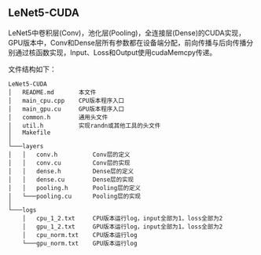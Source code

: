 ## LeNet5-CUDA

LeNet5中卷积层(Conv)，池化层(Pooling)，全连接层(Dense)的CUDA实现，GPU版本中，Conv和Dense层所有参数都在设备端分配，前向传播与后向传播分别通过核函数实现，Input、Loss和Output使用cudaMemcpy传递。

文件结构如下：

```
LeNet5-CUDA
│   README.md       本文件
│   main_cpu.cpp    CPU版本程序入口
│   main_gpu.cu     GPU版本程序入口
│   common.h        通用头文件
│   util.h          实现randn或其他工具的头文件
│   Makefile
│
└───layers
│   │   conv.h          Conv层的定义
│   │   conv.cu         Conv层的实现
│   │   dense.h         Dense层的定义
│   │   dense.cu        Dense层的实现
│   │   pooling.h       Pooling层的定义
│   └───pooling.cu      Pooling层的实现
│
└───logs
    │   cpu_1_2.txt     CPU版本运行log，input全部为1，loss全部为2
    │   gpu_1_2.txt     GPU版本运行log，input全部为1，loss全部为2
    │   cpu_norm.txt    CPU版本运行log
    └───gpu_norm.txt    GPU版本运行log
```
